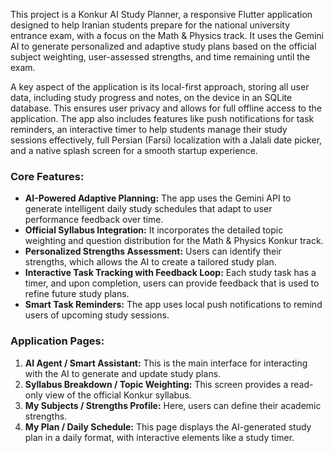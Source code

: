 This project is a Konkur AI Study Planner, a responsive Flutter application designed to help Iranian students prepare for the national university entrance exam, with a focus on the Math & Physics track. It uses the Gemini AI to generate personalized and adaptive study plans based on the official subject weighting, user-assessed strengths, and time remaining until the exam.

A key aspect of the application is its local-first approach, storing all user data, including study progress and notes, on the device in an SQLite database. This ensures user privacy and allows for full offline access to the application. The app also includes features like push notifications for task reminders, an interactive timer to help students manage their study sessions effectively, full Persian (Farsi) localization with a Jalali date picker, and a native splash screen for a smooth startup experience.

### Core Features:

* **AI-Powered Adaptive Planning:** The app uses the Gemini API to generate intelligent daily study schedules that adapt to user performance feedback over time.
* **Official Syllabus Integration:** It incorporates the detailed topic weighting and question distribution for the Math & Physics Konkur track.
* **Personalized Strengths Assessment:** Users can identify their strengths, which allows the AI to create a tailored study plan.
* **Interactive Task Tracking with Feedback Loop:** Each study task has a timer, and upon completion, users can provide feedback that is used to refine future study plans.
* **Smart Task Reminders:** The app uses local push notifications to remind users of upcoming study sessions.

### Application Pages:

1.  **AI Agent / Smart Assistant:** This is the main interface for interacting with the AI to generate and update study plans.
2.  **Syllabus Breakdown / Topic Weighting:** This screen provides a read-only view of the official Konkur syllabus.
3.  **My Subjects / Strengths Profile:** Here, users can define their academic strengths.
4.  **My Plan / Daily Schedule:** This page displays the AI-generated study plan in a daily format, with interactive elements like a study timer.